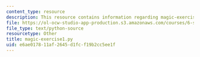 ```yaml
---
content_type: resource
description: This resource contains information regarding magic-exercise1.py.
file: https://ol-ocw-studio-app-production.s3.amazonaws.com/courses/6-s095-programming-for-the-puzzled-january-iap-2018/e6ae017811af2645d1fcf19b2cc5ee1f_magic-exercise1.py
file_type: text/python-source
resourcetype: Other
title: magic-exercise1.py
uid: e6ae0178-11af-2645-d1fc-f19b2cc5ee1f
---
```

